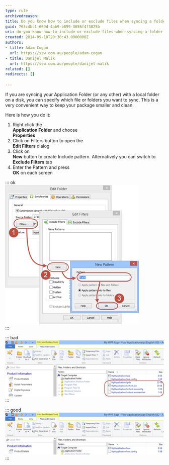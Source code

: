 ```yaml
---
type: rule
archivedreason: 
title: Do you know how to include or exclude files when syncing a folder in Advanced Installer?
guid: 763c4bc1-669d-4ab9-b899-3656f4f3025b
uri: do-you-know-how-to-include-or-exclude-files-when-syncing-a-folder-in-advanced-installer
created: 2014-09-18T20:30:43.0000000Z
authors:
- title: Adam Cogan
  url: https://ssw.com.au/people/adam-cogan
- title: Danijel Malik
  url: https://ssw.com.au/people/danijel-malik
related: []
redirects: []

---
```


If you are syncing your Application Folder (or any other) with a local folder on a disk, you can specify which file or folders you want to sync. This is a very convenient way to keep your package smaller and clean.

Here is how you do it:

<!--endintro-->

1. Right click the <br>       **Application Folder** and choose <br>       **Properties**
2. Click on Filters button to open the <br>       **Edit Filters** dialog
3. Click on <br>       **New** button to create Include pattern. Alternatively you can switch to <br>       **Exclude Filters** tab
4. Enter the Pattern and press <br>       **OK** on each screen



::: ok  
![Figure: Edit Filters dialog](installers-include-exclude-1.jpg)  
:::


::: bad  
![Figure: Bad Example - Synced folder contains files that are not supposed to be deployed](installers-include-exclude-2.jpg)  
:::


::: good  
![Figure: Good Example - Synced folder is filtered so that it includes only files we want to deploy](installers-include-exclude-3.jpg)  
:::

